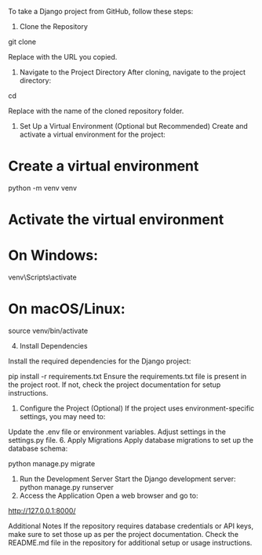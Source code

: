 To take a Django project from GitHub, follow these steps:

1. Clone the Repository

git clone <repository-url>

Replace <repository-url> with the URL you copied.

1. Navigate to the Project Directory
After cloning, navigate to the project directory:

cd <project-folder>

Replace <project-folder> with the name of the cloned repository folder.

1. Set Up a Virtual Environment (Optional but Recommended)
Create and activate a virtual environment for the project:

# Create a virtual environment

python -m venv venv

# Activate the virtual environment

# On Windows:

venv\Scripts\activate

# On macOS/Linux:

source venv/bin/activate

4. Install Dependencies
   
Install the required dependencies for the Django project:

pip install -r requirements.txt
Ensure the requirements.txt file is present in the project root. If not, check the project documentation for setup instructions.

1. Configure the Project (Optional)
If the project uses environment-specific settings, you may need to:

Update the .env file or environment variables.
Adjust settings in the settings.py file.
6. Apply Migrations
Apply database migrations to set up the database schema:

python manage.py migrate

1. Run the Development Server
Start the Django development server:
python manage.py runserver
1. Access the Application
Open a web browser and go to:

http://127.0.0.1:8000/

Additional Notes
If the repository requires database credentials or API keys, make sure to set those up as per the project documentation.
Check the README.md file in the repository for additional setup or usage instructions.